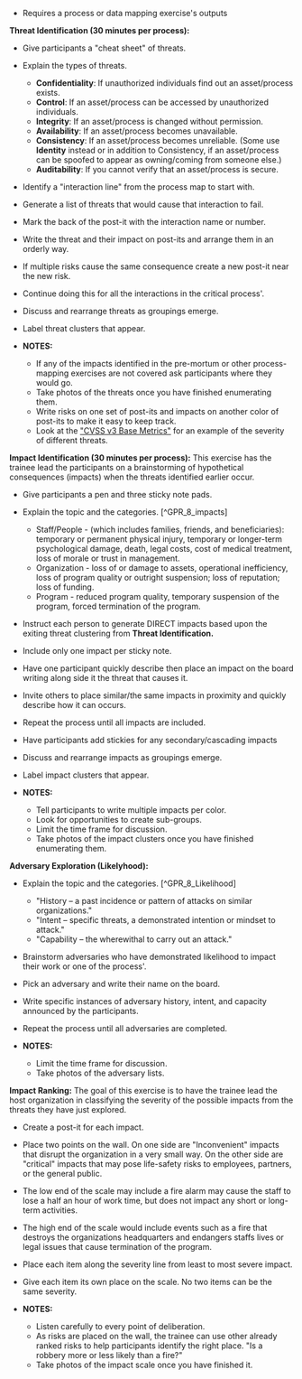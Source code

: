 
 * Requires a process or data mapping exercise's outputs

**Threat Identification (30 minutes per process):**

 * Give participants a "cheat sheet" of threats.
  * Explain the types of threats.
    * **Confidentiality**: If unauthorized individuals find out an asset/process exists.
    * **Control**: If an asset/process can be accessed by unauthorized individuals.
    * **Integrity**: If an asset/process is changed without permission.
    * **Availability**: If an asset/process becomes unavailable.
    * **Consistency**: If an asset/process becomes unreliable. (Some use **Identity** instead or in addition to Consistency, if an asset/process can be spoofed to appear as owning/coming from someone else.)
  	* **Auditability**: If you cannot verify that an asset/process is secure.
   * Identify a "interaction line" from the process map to start with.
  * Generate a list of threats that would cause that interaction to fail.
  * Mark the back of the post-it with the interaction name or number.
  * Write the threat and their impact on post-its and arrange them in an orderly way.
  * If multiple risks cause the same consequence create a new post-it near the new risk.
  * Continue doing this for all the interactions in the critical process'.
  * Discuss and rearrange threats as groupings emerge.
  * Label threat clusters that appear.

  * **NOTES:**
    * If any of the impacts identified in the pre-mortum or other process-mapping exercises are not covered ask participants where they would go.
    * Take photos of the threats once you have finished enumerating them.
    * Write risks on one set of post-its and impacts on another color of post-its to make it easy to keep track.
	* Look at the ["CVSS v3 Base Metrics"](https://www.first.org/cvss/calculator/3.0) for an example of the severity of different threats.

**Impact Identification (30 minutes per process):** This exercise has the trainee lead the participants on a brainstorming of hypothetical consequences (impacts) when the threats identified earlier occur.

  * Give participants a pen and three sticky note pads.
  * Explain the topic and the categories. [^GPR_8_impacts]
    * Staff/People - (which includes families, friends, and beneficiaries): temporary or permanent
physical injury, temporary or longer-term psychological damage, death, legal costs, cost of medical treatment, loss of morale or trust in management.
    * Organization - loss of or damage to assets, operational inefficiency, loss of program quality or outright suspension; loss of reputation; loss of funding.
    * Program - reduced program quality, temporary suspension of the program, forced termination of the program.
  * Instruct each person to generate DIRECT impacts based upon the exiting threat clustering from **Threat Identification.**
  * Include only one impact per sticky note.
  * Have one participant quickly describe then place an impact on the board writing along side it the threat that causes it.
  * Invite others to place similar/the same impacts in proximity and quickly describe how it can occurs.
  * Repeat the process until all impacts are included.
  * Have participants add stickies for any secondary/cascading impacts
  * Discuss and rearrange impacts as groupings emerge.
  * Label impact clusters that appear.

  * **NOTES:**
    * Tell participants to write multiple impacts per color.
	* Look for opportunities to create sub-groups.
	* Limit the time frame for discussion.
    * Take photos of the impact clusters once you have finished enumerating them.

**Adversary Exploration (Likelyhood):**

  * Explain the topic and the categories. [^GPR_8_Likelihood]
    * "History – a past incidence or pattern of attacks on similar organizations."
    * "Intent – specific threats, a demonstrated intention or mindset to attack."
    * "Capability – the wherewithal to carry out an attack."
  * Brainstorm adversaries who have demonstrated likelihood to impact their work or one of the process'.
  * Pick an adversary and write their name on the board.
  * Write specific instances of adversary history, intent, and capacity announced by the participants.
  * Repeat the process until all adversaries are completed.

  * **NOTES:**
	* Limit the time frame for discussion.
    * Take photos of the adversary lists.

**Impact Ranking:** The goal of this exercise is to have the trainee lead the host organization in classifying the severity of the possible impacts from the threats they have just explored.

  * Create a post-it for each impact.
  * Place two points on the wall. On one side are "Inconvenient" impacts that disrupt the organization in a very small way. On the other side are "critical" impacts that may pose life-safety risks to employees, partners, or the general public.
  * The low end of the scale may include  a fire alarm may cause the staff to lose a half an hour of work time, but does not impact any short or long-term activities.
  * The high end of the scale would include events such as a fire that destroys the organizations headquarters and endangers staffs lives or legal issues that cause termination of the program.
  * Place each item along the severity line from least to most severe impact.
  * Give each item its own place on the scale. No two items can be the same severity.

  * **NOTES:**
	* Listen carefully to every point of deliberation.
    * As risks are placed on the wall, the trainee can use other already ranked risks to help participants identify the right place. "Is a robbery more or less likely than a fire?"
    * Take photos of the impact scale once you have finished it.
